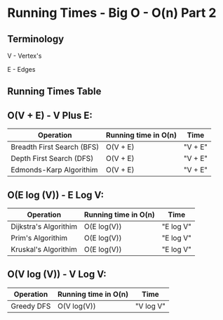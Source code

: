 # Running Times - Big O - O(n) Part 2

## Terminology


V - Vertex's

E - Edges


## Running Times Table

## O(V + E) - V Plus E:
| Operation | Running time in O(n) | Time |
| ----------- | ----------- | ----------- |
|Breadth First Search (BFS)| O(V + E)|  "V + E"|
|Depth First Search (DFS)| O(V + E)|  "V + E"|
|Edmonds-Karp Algorithim| O(V + E)|  "V + E"|



## O(E log (V)) - E Log V:
| Operation | Running time in O(n) | Time |
| ----------- | ----------- | ----------- |
|Dijkstra's Algorithim | O(E log(V))|  "E log V"|
|Prim's Algorithim | O(E log(V))|  "E log V"|
|Kruskal's Algorithim | O(E log(V))|  "E log V"|

## O(V log (V)) - V Log V:
| Operation | Running time in O(n) | Time |
| ----------- | ----------- | ----------- |
|Greedy DFS | O(V log(V))|  "V log V"|


